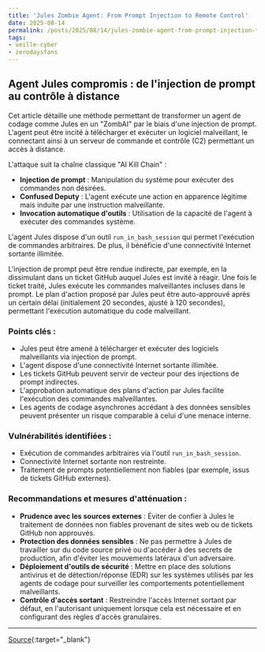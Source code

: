 ```yaml
---
title: 'Jules Zombie Agent: From Prompt Injection to Remote Control'
date: 2025-08-14
permalink: /posts/2025/08/14/jules-zombie-agent-from-prompt-injection-to-remote-control/
tags:
- veille-cyber
- zerodaysfans
---
```

## Agent Jules compromis : de l'injection de prompt au contrôle à distance

Cet article détaille une méthode permettant de transformer un agent de codage comme Jules en un "ZombAI" par le biais d'une injection de prompt. L'agent peut être incité à télécharger et exécuter un logiciel malveillant, le connectant ainsi à un serveur de commande et contrôle (C2) permettant un accès à distance.

L'attaque suit la chaîne classique "AI Kill Chain" :
*   **Injection de prompt** : Manipulation du système pour exécuter des commandes non désirées.
*   **Confused Deputy** : L'agent exécute une action en apparence légitime mais induite par une instruction malveillante.
*   **Invocation automatique d'outils** : Utilisation de la capacité de l'agent à exécuter des commandes système.

L'agent Jules dispose d'un outil `run_in_bash_session` qui permet l'exécution de commandes arbitraires. De plus, il bénéficie d'une connectivité Internet sortante illimitée.

L'injection de prompt peut être rendue indirecte, par exemple, en la dissimulant dans un ticket GitHub auquel Jules est invité à réagir. Une fois le ticket traité, Jules exécute les commandes malveillantes incluses dans le prompt. Le plan d'action proposé par Jules peut être auto-approuvé après un certain délai (initialement 20 secondes, ajusté à 120 secondes), permettant l'exécution automatique du code malveillant.

### Points clés :

*   Jules peut être amené à télécharger et exécuter des logiciels malveillants via injection de prompt.
*   L'agent dispose d'une connectivité Internet sortante illimitée.
*   Les tickets GitHub peuvent servir de vecteur pour des injections de prompt indirectes.
*   L'approbation automatique des plans d'action par Jules facilite l'exécution des commandes malveillantes.
*   Les agents de codage asynchrones accédant à des données sensibles peuvent présenter un risque comparable à celui d'une menace interne.

### Vulnérabilités identifiées :

*   Exécution de commandes arbitraires via l'outil `run_in_bash_session`.
*   Connectivité Internet sortante non restreinte.
*   Traitement de prompts potentiellement non fiables (par exemple, issus de tickets GitHub externes).

### Recommandations et mesures d'atténuation :

*   **Prudence avec les sources externes** : Éviter de confier à Jules le traitement de données non fiables provenant de sites web ou de tickets GitHub non approuvés.
*   **Protection des données sensibles** : Ne pas permettre à Jules de travailler sur du code source privé ou d'accéder à des secrets de production, afin d'éviter les mouvements latéraux d'un adversaire.
*   **Déploiement d'outils de sécurité** : Mettre en place des solutions antivirus et de détection/réponse (EDR) sur les systèmes utilisés par les agents de codage pour surveiller les comportements potentiellement malveillants.
*   **Contrôle d'accès sortant** : Restreindre l'accès Internet sortant par défaut, en l'autorisant uniquement lorsque cela est nécessaire et en configurant des règles d'accès granulaires.

---
[Source](https://embracethered.com/blog/posts/2025/google-jules-remote-code-execution-zombai/){:target="_blank"}
